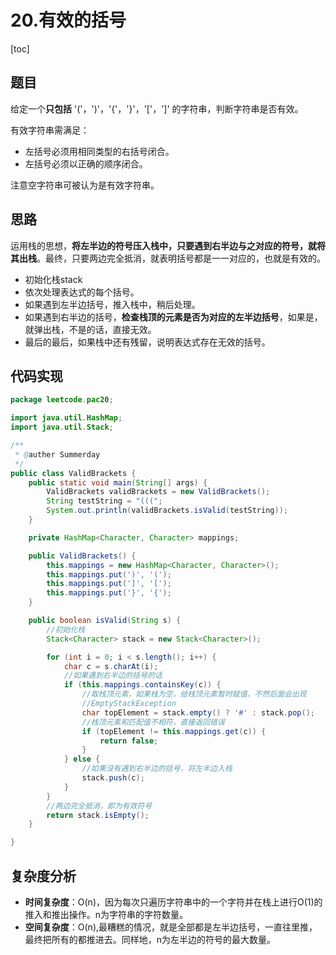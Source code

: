 # 20.有效的括号
[toc]
## 题目
给定一个**只包括** '('，')'，'{'，'}'，'['，']' 的字符串，判断字符串是否有效。

有效字符串需满足：

- 左括号必须用相同类型的右括号闭合。
- 左括号必须以正确的顺序闭合。

注意空字符串可被认为是有效字符串。

## 思路
运用栈的思想，**将左半边的符号压入栈中，只要遇到右半边与之对应的符号，就将其出栈**。最终，只要两边完全抵消，就表明括号都是一一对应的，也就是有效的。

- 初始化栈stack
- 依次处理表达式的每个括号。
- 如果遇到左半边括号，推入栈中，稍后处理。
- 如果遇到右半边的括号，**检查栈顶的元素是否为对应的左半边括号**，如果是，就弹出栈，不是的话，直接无效。
- 最后的最后，如果栈中还有残留，说明表达式存在无效的括号。

## 代码实现

```java
package leetcode.pac20;

import java.util.HashMap;
import java.util.Stack;

/**
 * @auther Summerday
 */
public class ValidBrackets {
    public static void main(String[] args) {
        ValidBrackets validBrackets = new ValidBrackets();
        String testString = "(((";
        System.out.println(validBrackets.isValid(testString));
    }

    private HashMap<Character, Character> mappings;

    public ValidBrackets() {
        this.mappings = new HashMap<Character, Character>();
        this.mappings.put(')', '(');
        this.mappings.put(']', '[');
        this.mappings.put('}', '{');
    }

    public boolean isValid(String s) {
        //初始化栈
        Stack<Character> stack = new Stack<Character>();

        for (int i = 0; i < s.length(); i++) {
            char c = s.charAt(i);
            //如果遇到右半边的括号的话
            if (this.mappings.containsKey(c)) {
                //取栈顶元素，如果栈为空，给栈顶元素暂时赋值，不然后面会出现
                //EmptyStackException
                char topElement = stack.empty() ? '#' : stack.pop();
                //栈顶元素和匹配值不相符，直接返回错误
                if (topElement != this.mappings.get(c)) {
                    return false;
                }
            } else {
                //如果没有遇到右半边的括号，将左半边入栈
                stack.push(c);
            }
        }
        //两边完全抵消，即为有效符号
        return stack.isEmpty();
    }

}
```

## 复杂度分析
- **时间复杂度**：O(n)，因为每次只遍历字符串中的一个字符并在栈上进行O(1)的推入和推出操作。n为字符串的字符数量。
- **空间复杂度**：O(n),最糟糕的情况，就是全部都是左半边括号，一直往里推，最终把所有的都推进去。同样地，n为左半边的符号的最大数量。